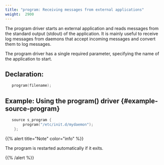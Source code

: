 ```yaml
---
title: "program: Receiving messages from external applications"
weight:  2900
---
```

<!-- DISCLAIMER: This file is based on the syslog-ng Open Source Edition documentation https://github.com/balabit/syslog-ng-ose-guides/commit/2f4a52ee61d1ea9ad27cb4f3168b95408fddfdf2 and is used under the terms of The syslog-ng Open Source Edition Documentation License. The file has been modified by Axoflow. -->

The program driver starts an external application and reads messages from the standard output (stdout) of the application. It is mainly useful to receive log messages from daemons that accept incoming messages and convert them to log messages.

The program driver has a single required parameter, specifying the name of the application to start.


## Declaration:

```c
   program(filename);

```



## Example: Using the program() driver {#example-source-program}

```c
   source s_program {
        program("/etc/init.d/mydaemon");
    };

```


{{% alert title="Note" color="info" %}}

The program is restarted automatically if it exits.

{{% /alert %}}

